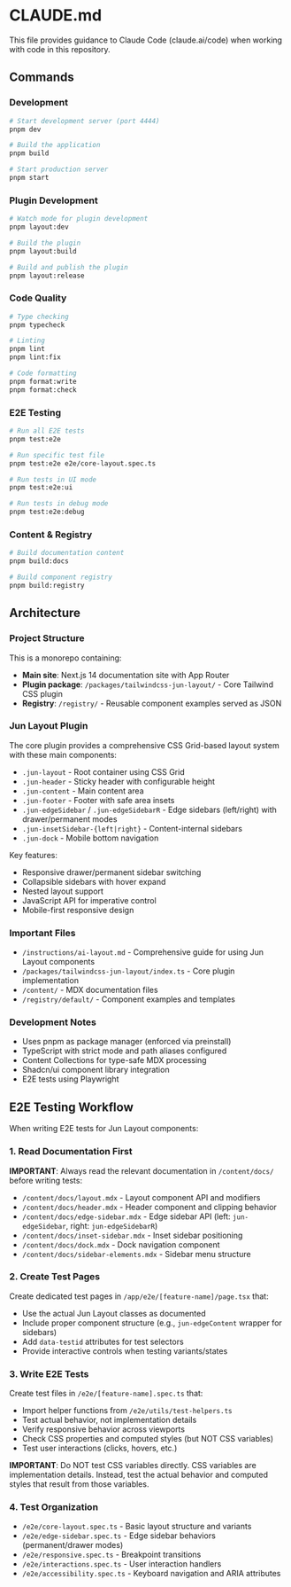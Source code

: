 # CLAUDE.md

This file provides guidance to Claude Code (claude.ai/code) when working with code in this repository.

## Commands

### Development

```bash
# Start development server (port 4444)
pnpm dev

# Build the application
pnpm build

# Start production server
pnpm start
```

### Plugin Development

```bash
# Watch mode for plugin development
pnpm layout:dev

# Build the plugin
pnpm layout:build

# Build and publish the plugin
pnpm layout:release
```

### Code Quality

```bash
# Type checking
pnpm typecheck

# Linting
pnpm lint
pnpm lint:fix

# Code formatting
pnpm format:write
pnpm format:check
```

### E2E Testing

```bash
# Run all E2E tests
pnpm test:e2e

# Run specific test file
pnpm test:e2e e2e/core-layout.spec.ts

# Run tests in UI mode
pnpm test:e2e:ui

# Run tests in debug mode
pnpm test:e2e:debug
```

### Content & Registry

```bash
# Build documentation content
pnpm build:docs

# Build component registry
pnpm build:registry
```

## Architecture

### Project Structure

This is a monorepo containing:

- **Main site**: Next.js 14 documentation site with App Router
- **Plugin package**: `/packages/tailwindcss-jun-layout/` - Core Tailwind CSS plugin
- **Registry**: `/registry/` - Reusable component examples served as JSON

### Jun Layout Plugin

The core plugin provides a comprehensive CSS Grid-based layout system with these main components:

- `.jun-layout` - Root container using CSS Grid
- `.jun-header` - Sticky header with configurable height
- `.jun-content` - Main content area
- `.jun-footer` - Footer with safe area insets
- `.jun-edgeSidebar` / `.jun-edgeSidebarR` - Edge sidebars (left/right) with drawer/permanent modes
- `.jun-insetSidebar-{left|right}` - Content-internal sidebars
- `.jun-dock` - Mobile bottom navigation

Key features:

- Responsive drawer/permanent sidebar switching
- Collapsible sidebars with hover expand
- Nested layout support
- JavaScript API for imperative control
- Mobile-first responsive design

### Important Files

- `/instructions/ai-layout.md` - Comprehensive guide for using Jun Layout components
- `/packages/tailwindcss-jun-layout/index.ts` - Core plugin implementation
- `/content/` - MDX documentation files
- `/registry/default/` - Component examples and templates

### Development Notes

- Uses pnpm as package manager (enforced via preinstall)
- TypeScript with strict mode and path aliases configured
- Content Collections for type-safe MDX processing
- Shadcn/ui component library integration
- E2E tests using Playwright

## E2E Testing Workflow

When writing E2E tests for Jun Layout components:

### 1. Read Documentation First
**IMPORTANT**: Always read the relevant documentation in `/content/docs/` before writing tests:
- `/content/docs/layout.mdx` - Layout component API and modifiers
- `/content/docs/header.mdx` - Header component and clipping behavior
- `/content/docs/edge-sidebar.mdx` - Edge sidebar API (left: `jun-edgeSidebar`, right: `jun-edgeSidebarR`)
- `/content/docs/inset-sidebar.mdx` - Inset sidebar positioning
- `/content/docs/dock.mdx` - Dock navigation component
- `/content/docs/sidebar-elements.mdx` - Sidebar menu structure

### 2. Create Test Pages
Create dedicated test pages in `/app/e2e/[feature-name]/page.tsx` that:
- Use the actual Jun Layout classes as documented
- Include proper component structure (e.g., `jun-edgeContent` wrapper for sidebars)
- Add `data-testid` attributes for test selectors
- Provide interactive controls when testing variants/states

### 3. Write E2E Tests
Create test files in `/e2e/[feature-name].spec.ts` that:
- Import helper functions from `/e2e/utils/test-helpers.ts`
- Test actual behavior, not implementation details
- Verify responsive behavior across viewports
- Check CSS properties and computed styles (but NOT CSS variables)
- Test user interactions (clicks, hovers, etc.)

**IMPORTANT**: Do NOT test CSS variables directly. CSS variables are implementation details. Instead, test the actual behavior and computed styles that result from those variables.

### 4. Test Organization
- `/e2e/core-layout.spec.ts` - Basic layout structure and variants
- `/e2e/edge-sidebar.spec.ts` - Edge sidebar behaviors (permanent/drawer modes)
- `/e2e/responsive.spec.ts` - Breakpoint transitions
- `/e2e/interactions.spec.ts` - User interaction handlers
- `/e2e/accessibility.spec.ts` - Keyboard navigation and ARIA attributes

